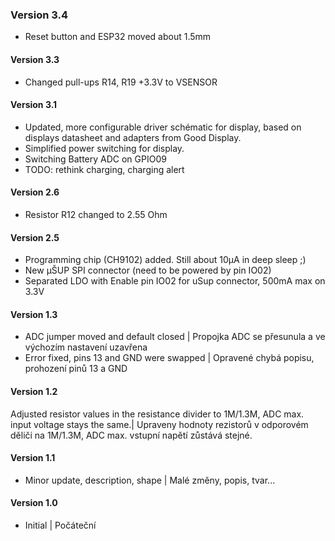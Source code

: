 ### Version 3.4
- Reset button and ESP32 moved about 1.5mm
#### Version 3.3
- Changed pull-ups R14, R19 +3.3V to VSENSOR
#### Version 3.1
- Updated, more configurable driver schématic for display, based on displays datasheet and adapters from Good Display.
- Simplified power switching for display.
- Switching Battery ADC on GPIO09
- TODO: rethink charging, charging alert
#### Version 2.6
- Resistor R12 changed to 2.55 Ohm
#### Version 2.5
- Programming chip (CH9102) added. Still about 10µA in deep sleep ;)
- New µŠUP SPI connector (need to be powered by pin IO02)
- Separated LDO with Enable pin IO02 for uSup connector, 500mA max on 3.3V
#### Version 1.3
- ADC jumper moved and default closed | Propojka ADC se přesunula a ve výchozím nastavení uzavřena
- Error fixed, pins 13 and GND were swapped | Opravené chybá popisu, prohození pinů 13 a GND
#### Version 1.2
Adjusted resistor values in the resistance divider to 1M/1.3M, ADC max. input voltage stays the same.| Upraveny hodnoty rezistorů v odporovém děliči na 1M/1.3M, ADC max. vstupní napětí zůstává stejné.
#### Version 1.1
- Minor update, description, shape  | Malé změny, popis, tvar...
#### Version 1.0
- Initial | Počáteční